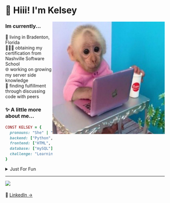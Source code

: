 <h1 align="left" id="macropower-title"> 🏁 Hiii! I'm Kelsey</h1>

<a href="kelsey-title">
  <img src="./B090F692-28E5-4A7D-9CF3-299F0F941D45.jpeg" alt="kelseylemmer" align="right" width="355" height="355"/>
</a>

### Im currently... <br>
🍊 living in Bradenton, Florida <br>
👩🏻‍💻 obtaining my certification from Nashville Software School <br>
🌐 working on growing my server side knowledge <br>
💞 finding fulfillment through discussing code with peers



### ✨ A little more about me...  

```ruby
CONST KELSEY = {
  pronouns: "She" | "Her",
  backend: ["Python", "Django"],
  frontend: ["HTML", "Javascript", "ReactJs", "CSS"],
  database: ["mySQL"],
  challenge: "Learning new skills every day!"
}
```

<details> 
<summary> Just For Fun </summary>
<div>
  <h2> I love: </h2> 
    <li> My pet chihuahua, Chris </li>
    <li> Reality TV </li>
    <li> Astrology </li>
    <li> Camping </li>
    <li> Breakfast food </li>
</div> 
</details>


---
<p align="left">
  <p>
  <a href="https://skillicons.dev">
    <img src="https://skillicons.dev/icons?i=javascript,html,css,react,python,django,mysql,sqlite,postman,git" />
  </a> <br><br>
  🔗 <a href="https://www.linkedin.com/in/kelsey-lemmer" target="_blank">LinkedIn → </a>

